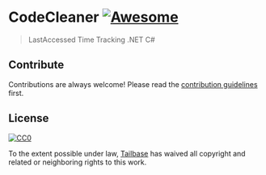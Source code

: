 # CodeCleaner [![Awesome](https://cdn.rawgit.com/sindresorhus/awesome/d7305f38d29fed78fa85652e3a63e154dd8e8829/media/badge.svg)](https://bitbucket.org/tailbase/codecleaner/src)

> LastAccessed Time Tracking .NET C#

## Contribute

Contributions are always welcome!
Please read the [contribution guidelines](contributing.md) first.

## License

[![CC0](https://licensebuttons.net/p/zero/1.0/88x31.png)](https://tailbase.com/)

To the extent possible under law, [Tailbase](http://tailbase.com) has waived all copyright and related or neighboring rights to this work.


